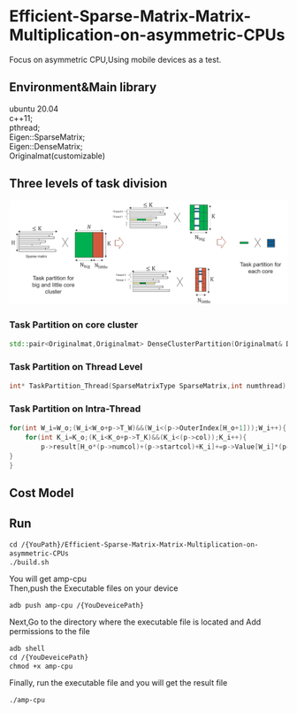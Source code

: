 # Efficient-Sparse-Matrix-Matrix-Multiplication-on-asymmetric-CPUs
Focus on asymmetric CPU,Using mobile devices as a test.
## Environment&Main library
ubuntu 20.04  
c++11;  
pthread;  
Eigen::SparseMatrix;  
Eigen::DenseMatrix;  
Originalmat(customizable)  
## Three levels of task division
![](taskPartition.png)
### Task Partition on core cluster
```c++   
std::pair<Originalmat,Originalmat> DenseClusterPartition(Originalmat& Densemat,float radio)  
```  
### Task Partition on Thread Level
```c++  
int* TaskPartition_Thread(SparseMatrixType SparseMatrix,int numthread)  
```  
### Task Partition on Intra-Thread  
```c++  
for(int W_i=W_o;(W_i<W_o+p->T_W)&&(W_i<(p->OuterIndex[H_o+1]));W_i++){
    for(int K_i=K_o;(K_i<K_o+p->T_K)&&(K_i<(p->col));K_i++){
        p->result[H_o*(p->numcol)+(p->startcol)+K_i]+=p->Value[W_i]*(p->DenseMatrix[p->InnerIndex[W_i]*(p->col)+K_i]);
}
} 
```  
## Cost Model

## Run
```  
cd /{YouPath}/Efficient-Sparse-Matrix-Matrix-Multiplication-on-asymmetric-CPUs  
./build.sh  
```  
You will get amp-cpu  
Then,push the Executable files on your device  
```
adb push amp-cpu /{YouDeveicePath}
``` 
Next,Go to the directory where the executable file is located and Add permissions to the file
```  
adb shell  
cd /{YouDeveicePath}  
chmod +x amp-cpu  
```
Finally, run the executable file and you will get the result file  
``` 
./amp-cpu
```
